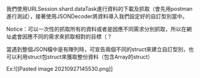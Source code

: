我們使用URLSession.shard.dataTask進行資料的下載及抓取（會先用postman進行測試），接著使用JSONDecoder將資料導入我們設定好的自訂型別當中。

Notice：可以一次性的抓取所有的資料或者是因應不同需求分別抓取，所以在網址處會因應不同的需求來抓取相對的目標（？

當遇到整個JSON檔中是有陣列時，可宣告兩個不同的struct來建立自訂型別，也可以利用struct包struct來獲取整份資料（包含Array的struct）

Ex:![[Pasted image 20210927145530.png]]

